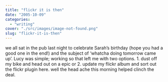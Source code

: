 ```yaml
---
title: "flickr it is then"
date: "2005-10-09"
categories: 
  - "writing"
cover: "./src/images/image-not-found.png"
slug: "flickr-it-is-then"
---
```


we all sat in the pub last night to celebrate Sarah’s birthday (hope you had a good one in the end!) and the subject of ‘whatcha doing tomorrow came up’. Lucy was simple; working so that left me with two options. 1. dust off my bike and head out on a epic or 2. update my flickr album and sort out the flickr plugin here. well the head ache this morning helped clinch the deal.
